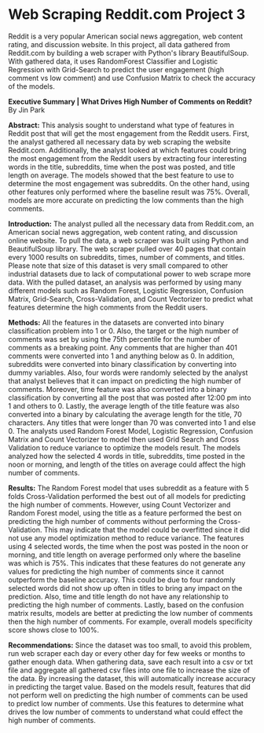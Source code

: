 # Web Scraping Reddit.com Project 3

Reddit is a very popular American social news aggregation, web content rating, and discussion website. In this project, all data gathered from Reddit.com by building a web scraper with Python's library BeautifulSoup. With gathered data, it uses RandomForest Classifier and Logistic Regression with Grid-Search to predict the user engagement (high comment vs low comment) and use Confusion Matrix to check the accuracy of the models. 

**Executive Summary | What Drives High Number of Comments on Reddit?**
By Jin Park

**Abstract:** This analysis sought to understand what type of features in Reddit post that will get the most engagement from the Reddit users. First, the analyst gathered all necessary data by web scraping the website Reddit.com. Additionally, the analyst looked at which features could bring the most engagement from the Reddit users by extracting four interesting words in the title, subreddits, time when the post was posted, and title length on average. The models showed that the best feature to use to determine the most engagement was subreddits. On the other hand, using other features only performed where the baseline result was 75%. Overall, models are more accurate on predicting the low comments than the high comments.

**Introduction:** The analyst pulled all the necessary data from Reddit.com, an American social news aggregation, web content rating, and discussion online website. To pull the data, a web scraper was built using Python and BeautifulSoup library. The web scraper pulled over 40 pages that contain every 1000 results on subreddits, times, number of comments, and titles. Please note that size of this dataset is very small compared to other industrial datasets due to lack of computational power to web scrape more data. With the pulled dataset, an analysis was performed by using many different models such as Random Forest, Logistic Regression, Confusion Matrix, Grid-Search, Cross-Validation, and Count Vectorizer to predict what features determine the high comments from the Reddit users.

**Methods:** All the features in the datasets are converted into binary classification problem into 1 or 0. Also, the target or the high number of comments was set by using the 75th percentile for the number of comments as a breaking point. Any comments that are higher than 401 comments were converted into 1 and anything below as 0. In addition, subreddits were converted into binary classification by converting into dummy variables. Also, four words were randomly selected by the analyst that analyst believes that it can impact on predicting the high number of comments. Moreover, time feature was also converted into a binary classification by converting all the post that was posted after 12:00 pm into 1 and others to 0. Lastly, the average length of the title feature was also converted into a binary by calculating the average length for the title, 70 characters. Any titles that were longer than 70 was converted into 1 and else 0. The analysts used Random Forest Model, Logistic Regression, Confusion Matrix and Count Vectorizer to model then used Grid Search and Cross Validation to reduce variance to optimize the models result. The models analyzed how the selected 4 words in title, subreddits, time posted in the noon or morning, and length of the titles on average could affect the high number of comments.

**Results:** The Random Forest model that uses subreddit as a feature with 5 folds Cross-Validation performed the best out of all models for predicting the high number of comments. However, using Count Vectorizer and Random Forest model, using the title as a feature performed the best on predicting the high number of comments without performing the Cross-Validation. This may indicate that the model could be overfitted since it did not use any model optimization method to reduce variance. The features using 4 selected words, the time when the post was posted in the noon or morning, and title length on average performed only where the baseline was which is 75%. This indicates that these features do not generate any values for predicting the high number of comments since it cannot outperform the baseline accuracy. This could be due to four randomly selected words did not show up often in titles to bring any impact on the prediction. Also, time and title length do not have any relationship to predicting the high number of comments. Lastly, based on the confusion matrix results, models are better at predicting the low number of comments then the high number of comments. For example, overall models specificity score shows close to 100%.

**Recommendations:** Since the dataset was too small, to avoid this problem, run web scraper each day or every other day for few weeks or months to gather enough data. When gathering data, save each result into a csv or txt file and aggregate all gathered csv files into one file to increase the size of the data. By increasing the dataset, this will automatically increase accuracy in predicting the target value. Based on the models result, features that did not perform well on predicting the high number of comments can be used to predict low number of comments. Use this features to determine what drives the low number of comments to understand what could effect the high number of comments.
